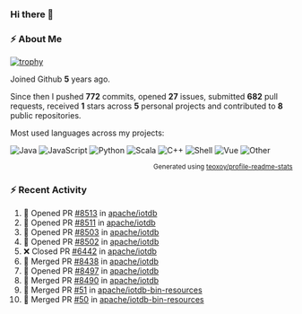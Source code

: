 ### Hi there 👋

### :zap: About Me

[![trophy](https://github-profile-trophy.vercel.app/?username=HTHou&theme=onedark)](https://github.com/ryo-ma/github-profile-trophy)
   
Joined Github **5** years ago.

Since then I pushed **772** commits, opened **27** issues, submitted **682** pull requests, received **1** stars across **5** personal projects and contributed to **8** public repositories.

Most used languages across my projects:

![Java](https://img.shields.io/static/v1?style=flat-square&label=%E2%A0%80&color=555&labelColor=%23b07219&message=Java%EF%B8%B194.4%25)
![JavaScript](https://img.shields.io/static/v1?style=flat-square&label=%E2%A0%80&color=555&labelColor=%23f1e05a&message=JavaScript%EF%B8%B11.4%25)
![Python](https://img.shields.io/static/v1?style=flat-square&label=%E2%A0%80&color=555&labelColor=%233572A5&message=Python%EF%B8%B10.7%25)
![Scala](https://img.shields.io/static/v1?style=flat-square&label=%E2%A0%80&color=555&labelColor=%23c22d40&message=Scala%EF%B8%B10.6%25)
![C++](https://img.shields.io/static/v1?style=flat-square&label=%E2%A0%80&color=555&labelColor=%23f34b7d&message=C%2B%2B%EF%B8%B10.6%25)
![Shell](https://img.shields.io/static/v1?style=flat-square&label=%E2%A0%80&color=555&labelColor=%2389e051&message=Shell%EF%B8%B10.4%25)
![Vue](https://img.shields.io/static/v1?style=flat-square&label=%E2%A0%80&color=555&labelColor=%2341b883&message=Vue%EF%B8%B10.3%25)
![Other](https://img.shields.io/static/v1?style=flat-square&label=%E2%A0%80&color=555&labelColor=%23ededed&message=Other%EF%B8%B11.2%25)

<p align="right"><sub>Generated using <a href="https://github.com/marketplace/actions/profile-readme-stats">teoxoy/profile-readme-stats</a></sub></p>


<!--![](https://github.com/HTHou/HTHou/blob/output/github-contribution-grid-snake.svg)-->

<!--![Haonan Hou's github stats](https://github-readme-stats.vercel.app/api?username=HTHou&count_private=true&show_icons=true&theme=onedark)-->

<!--![Haonan Hou's wakatime stats](https://github-readme-stats.vercel.app/api/wakatime?username=HTHou&layout=compact&theme=onedark)-->

<!--![Top Langs](https://github-readme-stats.vercel.app/api/top-langs/?username=HTHou&theme=onedark&layout=compact)-->

### :zap: Recent Activity
<!--START_SECTION:activity-->
1. 💪 Opened PR [#8513](https://github.com/apache/iotdb/pull/8513) in [apache/iotdb](https://github.com/apache/iotdb)
2. 💪 Opened PR [#8511](https://github.com/apache/iotdb/pull/8511) in [apache/iotdb](https://github.com/apache/iotdb)
3. 💪 Opened PR [#8503](https://github.com/apache/iotdb/pull/8503) in [apache/iotdb](https://github.com/apache/iotdb)
4. 💪 Opened PR [#8502](https://github.com/apache/iotdb/pull/8502) in [apache/iotdb](https://github.com/apache/iotdb)
5. ❌ Closed PR [#6442](https://github.com/apache/iotdb/pull/6442) in [apache/iotdb](https://github.com/apache/iotdb)
6. 🎉 Merged PR [#8438](https://github.com/apache/iotdb/pull/8438) in [apache/iotdb](https://github.com/apache/iotdb)
7. 💪 Opened PR [#8497](https://github.com/apache/iotdb/pull/8497) in [apache/iotdb](https://github.com/apache/iotdb)
8. 🎉 Merged PR [#8490](https://github.com/apache/iotdb/pull/8490) in [apache/iotdb](https://github.com/apache/iotdb)
9. 🎉 Merged PR [#51](https://github.com/apache/iotdb-bin-resources/pull/51) in [apache/iotdb-bin-resources](https://github.com/apache/iotdb-bin-resources)
10. 🎉 Merged PR [#50](https://github.com/apache/iotdb-bin-resources/pull/50) in [apache/iotdb-bin-resources](https://github.com/apache/iotdb-bin-resources)
<!--END_SECTION:activity-->

<!--
**HTHou/HTHou** is a ✨ _special_ ✨ repository because its `README.md` (this file) appears on your GitHub profile.

Here are some ideas to get you started:

- 🔭 I’m currently working on ...
- 🌱 I’m currently learning ...
- 👯 I’m looking to collaborate on ...
- 🤔 I’m looking for help with ...
- 💬 Ask me about ...
- 📫 How to reach me: ...
- 😄 Pronouns: ...
- ⚡ Fun fact: ...
-->
